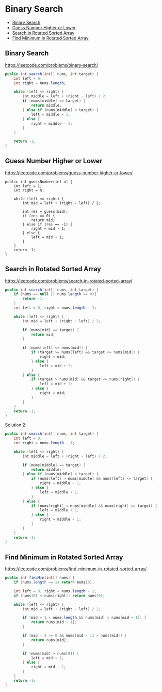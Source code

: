 # Binary Search

+ [Binary Search](#binary-search)
+ [Guess Number Higher or Lower](#guess-number-higher-or-lower)
+ [Search in Rotated Sorted Array](#search-in-rotated-sorted-array)
+ [Find Minimum in Rotated Sorted Array](#find-minimum-in-rotated-sorted-array)

## Binary Search

https://leetcode.com/problems/binary-search/

```java
public int search(int[] nums, int target) {
    int left = 0;
    int right = nums.length;

    while (left <= right) {
        int middle = left + (right - left) / 2;
        if (nums[middle] == target) {
            return middle;
        } else if (nums[middle] < target) {
            left = middle + 1;
        } else {
            right = middle - 1;
        }
    }

    return -1;
}
```

## Guess Number Higher or Lower

https://leetcode.com/problems/guess-number-higher-or-lower/

```
public int guessNumber(int n) {
    int left = 1;
    int right = n;

    while (left <= right) {
        int mid = left + (right - left) / 2;

        int res = guess(mid);
        if (res == 0) {
            return mid;
        } else if (res == -1) {
            right = mid - 1;
        } else {
            left = mid + 1;
        }
    }
    return -1;
}
```

## Search in Rotated Sorted Array

https://leetcode.com/problems/search-in-rotated-sorted-array/

```java
public int search(int[] nums, int target) {
    if (nums == null || nums.length == 0){
        return -1;
    }
    int left = 0, right = nums.length - 1;

    while (left <= right) {
        int mid = left + (right - left) / 2;

        if (nums[mid] == target) {
            return mid;
        }

        if (nums[left] <= nums[mid]) {
            if (target >= nums[left] && target <= nums[mid]) {
                right = mid;
            } else {
                left = mid + 1;
            }
        } else {
            if (target > nums[mid] && target <= nums[right]) {
                left = mid + 1;
            } else {
                right = mid;
            }
        }
    }
    return -1;
}
```

Solution 2:

```java
public int search(int[] nums, int target) {
    int left = 0;
    int right = nums.length - 1;

    while (left <= right) {
        int middle = left + (right - left) / 2;

        if (nums[middle] == target) {
            return middle;
        } else if (nums[middle] < target) {
            if (nums[left] > nums[middle] && nums[left] <= target) {
                right = middle - 1;
            } else {
                left = middle + 1;
            }
        } else {
            if (nums[right] < nums[middle] && nums[right] >= target) {
                left = middle + 1;
            } else {
                right = middle - 1;
            }
        }
    }
    return -1;
}
```

## Find Minimum in Rotated Sorted Array

https://leetcode.com/problems/find-minimum-in-rotated-sorted-array/

```java
public int findMin(int[] nums) {
    if (nums.length == 1) return nums[0];

    int left = 0, right = nums.length - 1;
    if (nums[0] < nums[right]) return nums[0];

    while (left <= right) {
        int mid = left + (right - left) / 2;

        if (mid + 1 < nums.length && nums[mid] > nums[mid + 1]) {
            return nums[mid + 1];
        }

        if (mid - 1 >= 0 && nums[mid - 1] > nums[mid]) {
            return nums[mid];
        }

        if (nums[mid] > nums[0]) {
            left = mid + 1;
        } else {
            right = mid - 1;
        }
    }
    return -1;
}
```
